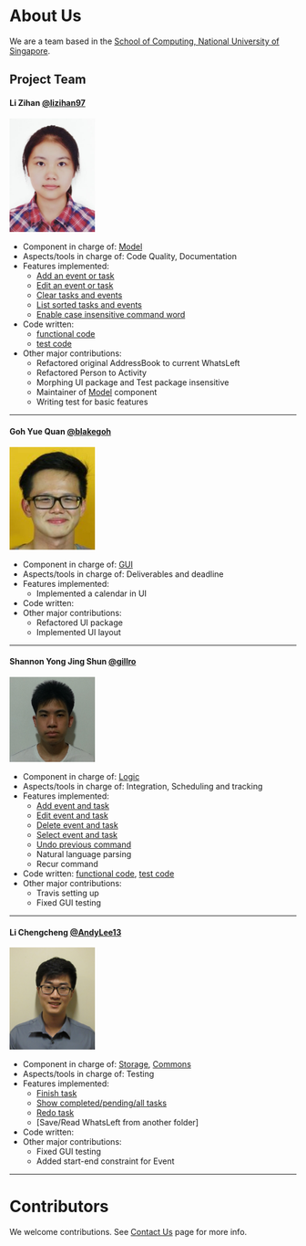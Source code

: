 # About Us

We are a team based in the [School of Computing, National University of Singapore](http://www.comp.nus.edu.sg).

## Project Team

#### Li Zihan [@lizihan97](https://github.com/lizihan97) <br>
<img src="images/lizihan97.png" width="150"><br>
* Component in charge of: [Model](https://github.com/CS2103JAN2017-W10-B4/main/blob/master/docs/DeveloperGuide.md#24-model-component)<br>
* Aspects/tools in charge of: Code Quality, Documentation<br>
* Features implemented:<br>
  * [Add an event or task](https://github.com/CS2103JAN2017-W10-B4/main/blob/master/docs/UserGuide.md#22-adding-an-eventtask--add)
  * [Edit an event or task](https://github.com/CS2103JAN2017-W10-B4/main/blob/master/docs/UserGuide.md#24-editing-an-eventtask--edit)
  * [Clear tasks and events](https://github.com/CS2103JAN2017-W10-B4/main/blob/master/docs/UserGuide.md#28-clearing-all-entries--clear)
  * [List sorted tasks and events](https://github.com/CS2103JAN2017-W10-B4/main/blob/master/docs/UserGuide.md#23-listing-all-eventstasks--list)
  * [Enable case insensitive command word](https://github.com/CS2103JAN2017-W10-B4/main/commit/93538bdf41dcb71b74833f05dd47d528f20e14d9)
* Code written:
  * [functional code](https://github.com/CS2103JAN2017-W10-B4/main/blob/master/collated/main/A0148038A.md#a0148038a)
  * [test code](https://github.com/CS2103JAN2017-W10-B4/main/blob/master/collated/test/A0148038A.md#a0148038a)
* Other major contributions:
  * Refactored original AddressBook to current WhatsLeft
  * Refactored Person to Activity
  * Morphing UI package and Test package
  insensitive
  * Maintainer of [Model](https://github.com/CS2103JAN2017-W10-B4/main/blob/master/docs/DeveloperGuide.md#24-model-component) component
  * Writing test for basic features

-----

#### Goh Yue Quan [@blakegoh](http://github.com/blakegoh)
<img src="images/blakegoh.png" width="150"><br>
* Component in charge of: [GUI](https://github.com/CS2103JAN2017-W10-B4/main/blob/master/docs/DeveloperGuide.md#22-ui-component)<br>
* Aspects/tools in charge of: Deliverables and deadline<br>
* Features implemented:<br>
  * Implemented a calendar in UI
* Code written:
* Other major contributions:
  * Refactored UI package
  * Implemented UI layout

-----

#### Shannon Yong Jing Shun [@gillro](http://github.com/gillro)
<img src="images/gillro.png" width="150"><br>
* Component in charge of: [Logic](https://github.com/CS2103JAN2017-W10-B4/main/blob/master/docs/DeveloperGuide.md#23-logic-component)<br>
* Aspects/tools in charge of: Integration, Scheduling and tracking<br>
* Features implemented:<br>
  * [Add event and task](https://github.com/CS2103JAN2017-W10-B4/main/blob/master/docs/UserGuide.md#22-adding-an-eventtask--add)
  * [Edit event and task](https://github.com/CS2103JAN2017-W10-B4/main/blob/master/docs/UserGuide.md#24-editing-an-eventtask--edit)
  * [Delete event and task](https://github.com/CS2103JAN2017-W10-B4/main/blob/master/docs/UserGuide.md#27-deleting-an-eventtask--delete)
  * [Select event and task](https://github.com/CS2103JAN2017-W10-B4/main/blob/master/docs/UserGuide.md#26-selecting-an-eventtask--select)
  * [Undo previous command](https://github.com/CS2103JAN2017-W10-B4/main/blob/master/docs/UserGuide.md#211-undoing-the-latest-command--undo)
  * Natural language parsing
  * Recur command
* Code written: [functional code](https://github.com/CS2103JAN2017-W10-B4/main/blob/master/collated/main/A0110491U.md), [test code](https://github.com/CS2103JAN2017-W10-B4/main/blob/master/collated/test/A0110491U.md)
* Other major contributions:
  * Travis setting up
  * Fixed GUI testing

-----

#### Li Chengcheng [@AndyLee13](http://github.com/AndyLee13)
<img src="images/AndyLee13.png" width="150"><br>
* Component in charge of: [Storage](https://github.com/CS2103JAN2017-W10-B4/main/blob/master/docs/DeveloperGuide.md#25-storage-component), [Commons](https://github.com/CS2103JAN2017-W10-B4/main/blob/master/docs/DeveloperGuide.md#26-common-classes)<br>
* Aspects/tools in charge of: Testing<br>
* Features implemented:<br>
  * [Finish task](https://github.com/CS2103JAN2017-W10-B4/main/blob/master/docs/UserGuide.md#29-finishing-a-task-finish)
  * [Show completed/pending/all tasks](https://github.com/CS2103JAN2017-W10-B4/main/blob/master/docs/UserGuide.md#210-task-display-preference-show)
  * [Redo task](https://github.com/CS2103JAN2017-W10-B4/main/blob/master/docs/UserGuide.md#212-redoing-the-completed-task--redo)
  * [Save/Read WhatsLeft from another folder]
* Code written:
* Other major contributions:
  * Fixed GUI testing
  * Added start-end constraint for Event

 -----

# Contributors

We welcome contributions. See [Contact Us](ContactUs.md) page for more info.
